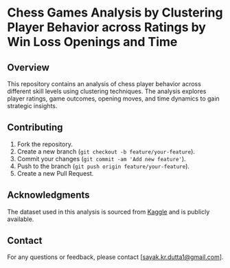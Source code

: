 # Chess Games Analysis by Clustering Player Behavior across Ratings by Win Loss Openings and Time

## Overview
This repository contains an analysis of chess player behavior across different skill levels using clustering techniques. The analysis explores player ratings, game outcomes, opening moves, and time dynamics to gain strategic insights.

## Contributing
1. Fork the repository.
2. Create a new branch (`git checkout -b feature/your-feature`).
3. Commit your changes (`git commit -am 'Add new feature'`).
4. Push to the branch (`git push origin feature/your-feature`).
5. Create a new Pull Request.


## Acknowledgments
The dataset used in this analysis is sourced from [Kaggle](https://www.kaggle.com/datasets/datasnaek/chess) and is publicly available.

## Contact
For any questions or feedback, please contact [sayak.kr.dutta1@gmail.com].
